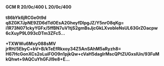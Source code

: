 #### GCM R 20/0c/400 L 20/0c/400
**t86bYk6jRCGe0t9d**<br/>**q8ZGK7JpNE9ZD6dTdOEsA2GheyfDIpgJZ/Y5nrO8qKg=**<br/>**i1R73N071ckyYGFx/5ffBN7uV1tjS2gmBsJjcGkLXvobIeNsUL63GrZOacpw6cXuyP9L093cDTm3ZFc5...**<br/><br/>
**+TXWWu6Mvy088sMV**<br/>**jrRH/5EbyC+bV+B/kTeEfRkxoy34Z5AnSAhM5aRyzh8=**<br/>**H67HcGonXCs2oLuiFOO9n1pjkQw+cVaH5dagIrMscQPtZUGxsIUn/93FuMkQhwt+9AQCuYhGFJI9e8+E...**